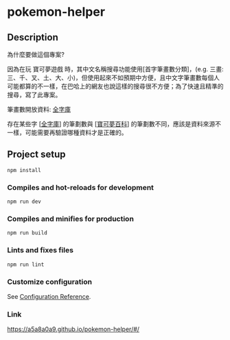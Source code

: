 # pokemon-helper

## Description

為什麼要做這個專案?

因為在玩 寶可夢遊戲 時，其中文名稱搜尋功能使用[首字筆畫數分類]，(e.g. 三畫:	三、千、叉、土、大、小)，但使用起來不如預期中方便，且中文字筆畫數每個人可能都算的不一樣，在巴哈上的網友也說這樣的搜尋很不方便；為了快速且精準的搜尋，寫了此專案。

筆畫數開放資料: [全字庫](https://www.cns11643.gov.tw/pageView.jsp?ID=59)

存在某些字 [[全字庫](https://www.cns11643.gov.tw/pageView.jsp?ID=59)] 的筆劃數與 [[寶可夢百科](https://wiki.52poke.com/wiki/%E5%AF%B6%E5%8F%AF%E5%A4%A2%E5%88%97%E8%A1%A8%EF%BC%88%E6%8C%89%E5%AF%B6%E5%8F%AF%E5%A4%A2%E5%90%8D%E5%AD%97%E7%AC%AC%E4%B8%80%E5%80%8B%E5%AD%97%E7%9A%84%E7%AD%86%E7%95%AB%E5%88%86%E9%A1%9E%EF%BC%89)] 的筆劃數不同，應該是資料來源不一樣，可能需要再驗證哪種資料才是正確的。

## Project setup

```
npm install
```

### Compiles and hot-reloads for development

```
npm run dev
```

### Compiles and minifies for production

```
npm run build
```

### Lints and fixes files

```
npm run lint
```

### Customize configuration

See [Configuration Reference](https://cli.vuejs.org/config/).

### Link

https://a5a8a0a9.github.io/pokemon-helper/#/
